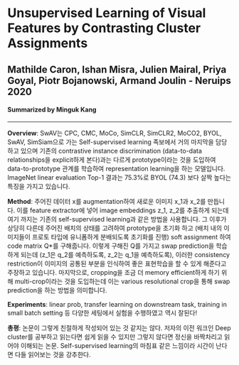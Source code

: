 # Unsupervised Learning of Visual Features by Contrasting Cluster Assignments
## Mathilde Caron, Ishan Misra, Julien Mairal, Priya Goyal, Piotr Bojanowski, Armand Joulin - Neruips 2020
#### Summarized by Minguk Kang
---

**Overview**: SwAV는 CPC, CMC, MoCo, SimCLR, SimCLR2, MoCO2, BYOL, SwAV, SimSiam으로 가는 Self-supervised learning 족보에서 거의 마지막을 담당하고 있으며 기존의 contrastive instance discrimination (data-to-data relationships을 explicit하게 본다)과는 다르게 prototype이라는 것을 도입하여 data-to-prototype 관계를 학습하여 representation learning을 하는 모델입니다.  ImageNet linear evaluation Top-1 결과는 75.3%로 BYOL (74.3) 보다 살짝 높다는 특징을 가지고 있습니다. 

**Method**: 주어진 데이터 x를 augmentation하여 새로운 이미지 x_1과 x_2를 만듭니다. 이를 feature extractor에 넣어 image embeddings z_1, z_2를 추출하게 되는데 여기 까지는 기존의 self-supervised learning과 같은 방법을 사용합니다.  그 이후가 상당히 다른데 주어진 배치의 상태를 고려하여 prototype을 초기화 하고 (배치 내의 이미지들이 프로토 타입에 유니폼하게 분배되도록 초기화를 진행) soft assignment 하여 code matrix Q*를 구해줍니다. 이렇게 구해진 Q를 가지고 swap prediction을 학습하게 되는데 (z_1은 q_2를 예측하도록, z_2는 q_1을 예측하도록), 이러한 consistency restriction이 이미지의 공통된 부분을 인식하여 좋은 표현학습을 할 수 있게 해준다고 주장하고 있습니다. 마지막으로, cropping을 조금 더 memory efficient하게 하기 위해 multi-crop이라는 것을 도입하는데 이는 various resolutional crop을 통해 swap prediction을 하는 방법을 의미합니다. 

 

**Experiments**: linear prob, transfer learning on downstream task, training in small batch setting 등 다양한 세팅에서 실험을 수행하였고 역시 잘된다!

 

**총평**: 논문이 그렇게 친절하게 작성되어 있는 것 같지는 않다. 저자의 이전 워크인 Deep cluster를 공부하고 읽는다면 쉽게 읽을 수 있지만 그렇지 않다면 정신을 바짝차리고 읽어야 이해되는 논문. Self-supervised learning의 마침표 같은 느낌이라 시간이 난다면 다들 읽어보는 것을 강추한다.
